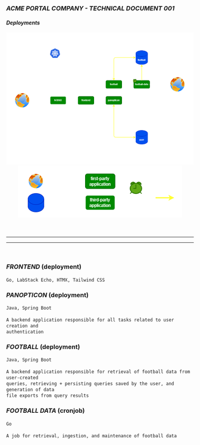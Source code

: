 ### ***ACME PORTAL COMPANY - TECHNICAL DOCUMENT 001***

#### ***Deployments***

<div align="center">
    <img src="deployments.png"> 
    <img src="legend.png"> 
</div>

<br/>
<br/>

---

---
<br/>

### ***FRONTEND*** (deployment)
```
Go, LabStack Echo, HTMX, Tailwind CSS
```
### ***PANOPTICON*** (deployment)
```
Java, Spring Boot

A backend application responsible for all tasks related to user creation and 
authentication
```
### ***FOOTBALL*** (deployment)
```
Java, Spring Boot

A backend application responsible for retrieval of football data from user-created 
queries, retrieving + persisting queries saved by the user, and generation of data
file exports from query results
```
### ***FOOTBALL DATA*** (cronjob)
```
Go

A job for retrieval, ingestion, and maintenance of football data 
```